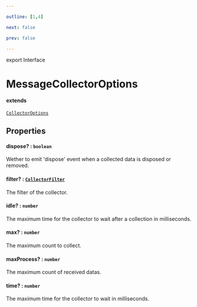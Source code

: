 ```yaml
---

outline: [1,4]

next: false

prev: false

---
```


export Interface
# MessageCollectorOptions
#### extends
 [`CollectorOptions`](./CollectorOptions.md)

## Properties

#### dispose? : `boolean`
 Wether to emit 'dispose' event when a collected data is disposed or removed.

#### filter? : [`CollectorFilter`](../type-aliases/CollectorFilter.md)
 The filter of the collector.

#### idle? : `number`
 The maximum time for the collector to wait after a collection in milliseconds.

#### max? : `number`
 The maximum count to collect.

#### maxProcess? : `number`
 The maximum count of received datas.

#### time? : `number`
 The maximum time for the collector to wait in milliseconds.
